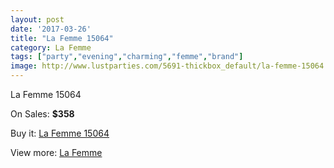 ```yaml
---
layout: post
date: '2017-03-26'
title: "La Femme 15064"
category: La Femme
tags: ["party","evening","charming","femme","brand"]
image: http://www.lustparties.com/5691-thickbox_default/la-femme-15064.jpg
---
```

La Femme 15064

On Sales: **$358**
<a href="https://www.lustparties.com/en/la-femme/1932-la-femme-15064.html"><amp-img layout="responsive" width="600" height="600" src="//www.lustparties.com/5691-thickbox_default/la-femme-15064.jpg" alt="La Femme 15064 0" /></a>
<a href="https://www.lustparties.com/en/la-femme/1932-la-femme-15064.html"><amp-img layout="responsive" width="600" height="600" src="//www.lustparties.com/5692-thickbox_default/la-femme-15064.jpg" alt="La Femme 15064 1" /></a>

Buy it: [La Femme 15064](https://www.lustparties.com/en/la-femme/1932-la-femme-15064.html "La Femme 15064")

View more: [La Femme](https://www.lustparties.com/en/4-la-femme "La Femme")